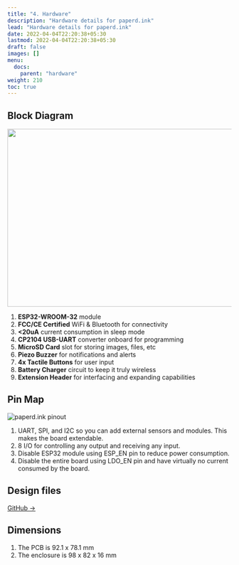 ```yaml
---
title: "4. Hardware"
description: "Hardware details for paperd.ink"
lead: "Hardware details for paperd.ink"
date: 2022-04-04T22:20:38+05:30
lastmod: 2022-04-04T22:20:38+05:30
draft: false
images: []
menu:
  docs:
    parent: "hardware"
weight: 210
toc: true
---
```

## Block Diagram
<img src="/images/paperd.ink_labels_2.png" width="600" height="400">



1. **ESP32-WROOM-32** module
2. **FCC/CE Certified** WiFi & Bluetooth for connectivity
3. **<20uA** current consumption in sleep mode
4. **CP2104 USB-UART** converter onboard for programming
5. **MicroSD Card** slot for storing images, files, etc
6. **Piezo Buzzer** for notifications and alerts
7. **4x Tactile Buttons** for user input
8. **Battery Charger** circuit to keep it truly wireless
9. **Extension Header** for interfacing and expanding capabilities

## Pin Map
![paperd.ink pinout](/images/paperd.ink_pinout.png)


1. UART, SPI, and I2C so you can add external sensors and modules. This makes the board extendable.
2. 8 I/O for controlling any output and receiving any input.
3. Disable ESP32 module using ESP_EN pin to reduce power consumption.
4. Disable the entire board using LDO_EN pin and have virtually no current consumed by the board.


## Design files
[GitHub →](https://github.com/paperdink/paperd.ink_hw)

## Dimensions
1. The PCB is 92.1 x 78.1 mm
2. The enclosure is 98 x 82 x 16 mm
